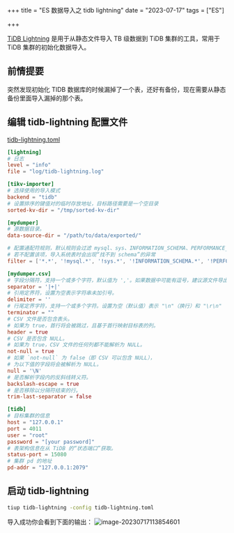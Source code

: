 +++
title = "ES 数据导入之 tidb lightning"
date = "2023-07-17"
tags = ["ES"]

+++



[TiDB Lightning](https://docs.pingcap.com/zh/tidb/stable/tidb-lightning-overview) 是用于从静态文件导入 TB 级数据到 TiDB 集群的工具，常用于 TiDB 集群的初始化数据导入。




## 前情提要

突然发现初始化 TIDB 数据库的时候漏掉了一个表，还好有备份，现在需要从静态备份里面导入漏掉的那个表。



## 编辑 tidb-lightning 配置文件

<u>tidb-lightning.toml</u>

```toml
[lightning]
# 日志
level = "info"
file = "log/tidb-lightning.log"

[tikv-importer]
# 选择使用的导入模式
backend = "tidb"
# 设置排序的键值对的临时存放地址，目标路径需要是一个空目录
sorted-kv-dir = "/tmp/sorted-kv-dir"

[mydumper]
# 源数据目录。
data-source-dir = "/path/to/data/exported/"

# 配置通配符规则，默认规则会过滤 mysql、sys、INFORMATION_SCHEMA、PERFORMANCE_SCHEMA、METRICS_SCHEMA、INSPECTION_SCHEMA 系统数据库下的所有表
# 若不配置该项，导入系统表时会出现“找不到 schema”的异常
filter = ['*.*', '!mysql.*', '!sys.*', '!INFORMATION_SCHEMA.*', '!PERFORMANCE_SCHEMA.*', '!METRICS_SCHEMA.*', '!INSPECTION_SCHEMA.*']

[mydumper.csv]
# 字段分隔符，支持一个或多个字符，默认值为 ','。如果数据中可能有逗号，建议源文件导出时分隔符使用非常见组合字符例如'|+|'。
separator = '|+|'
# 引用定界符，设置为空表示字符串未加引号。
delimiter = ''
# 行尾定界字符，支持一个或多个字符。设置为空（默认值）表示 "\n"（换行）和 "\r\n" （回车+换行），均表示行尾。
terminator = ""
# CSV 文件是否包含表头。
# 如果为 true，首行将会被跳过，且基于首行映射目标表的列。
header = true
# CSV 是否包含 NULL。
# 如果为 true，CSV 文件的任何列都不能解析为 NULL。
not-null = true
# 如果 `not-null` 为 false（即 CSV 可以包含 NULL），
# 为以下值的字段将会被解析为 NULL。
null = '\N'
# 是否解析字段内的反斜线转义符。
backslash-escape = true
# 是否移除以分隔符结束的行。
trim-last-separator = false

[tidb]
# 目标集群的信息
host = "127.0.0.1"
port = 4011
user = "root"
password = "[your password]"
# 表架构信息在从 TiDB 的“状态端口”获取。
status-port = 15080
# 集群 pd 的地址
pd-addr = "127.0.0.1:2079"
```



## 启动 tidb-lightning

```bash
tiup tidb-lightning -config tidb-lightning.toml
```



导入成功你会看到下面的输出：
![image-20230717113854601](/img/image-20230717113854601.png)



